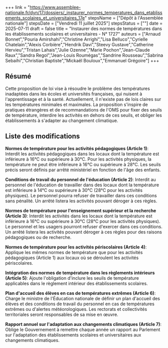 +++
link = "https://www.assemblee-nationale.fr/dyn/17/dossiers/_instaurer_normes_temperatures_dans_etablissements_scolaires_et_universitaires_17e"
stepsName = ["Dépôt à l'Assemblée nationale"]
stepsDate = ["Vendredi 11 juillet 2025"]
stepsStatus = [""]
date = 2025-07-11
draft = false
title = "Instaurer des normes de températures dans les établissements scolaires et universitaires - N° 1727"
auteurs = ["Arnaud Bonnet","Pouria Amirshahi","Christine Arrighi","Lisa Belluco","Cyrielle Chatelain","Alexis Corbière","Hendrik Davi","Steevy Gustave","Catherine Hervieu","Tristan Lahais","Julie Ozenne","Marie Pochon","Jean-Claude Raux","Sandra Regol","Jean-Louis Roumégas","Sandrine Rousseau","Sabrina Sebaihi","Christian Baptiste","Mickaël Bouloux","Emmanuel Grégoire"]
+++

## Résumé

Cette proposition de loi vise à résoudre le problème des températures inadaptées dans les écoles et universités françaises, qui nuisent à l'apprentissage et à la santé. Actuellement, il n'existe pas de lois claires sur les températures minimales et maximales. La proposition s'inspire de pratiques étrangères et de recommandations de l'OMS pour fixer des seuils de température, interdire les activités en dehors de ces seuils, et obliger les établissements à s'adapter au changement climatique.

## Liste des modifications

**Normes de température pour les activités pédagogiques (Article 1)**: Interdit les activités pédagogiques dans les locaux dont la température est inférieure à 16°C ou supérieure à 30°C. Pour les activités physiques, la température ne peut être inférieure à 16°C ou supérieure à 28°C. Les seuils précis seront définis par arrêté ministériel en fonction de l'âge des enfants.

**Conditions de travail du personnel de l'éducation (Article 2)**: Interdit au personnel de l'éducation de travailler dans des locaux dont la température est inférieure à 14°C ou supérieure à 30°C (28°C pour les activités physiques). Le personnel pourra refuser de travailler dans ces conditions sans pénalité. Un arrêté listera les activités pouvant déroger à ces règles.

**Normes de température pour l'enseignement supérieur et la recherche (Article 3)**: Interdit les activités dans les locaux dont la température est inférieure à 16°C ou supérieure à 30°C (28°C pour les activités physiques). Le personnel et les usagers pourront refuser d'exercer dans ces conditions. Un arrêté listera les activités pouvant déroger à ces règles pour des raisons pédagogiques ou de recherche.

**Normes de température pour les activités périscolaires (Article 4)**: Applique les mêmes normes de température que pour les activités pédagogiques (Article 1) aux locaux où se déroulent les activités périscolaires.

**Intégration des normes de température dans les règlements intérieurs (Article 5)**: Ajoute l'obligation d'inclure les seuils de température applicables dans le règlement intérieur des établissements scolaires.

**Plan d'accueil des élèves en cas de températures extrêmes (Article 6)**: Charge le ministre de l'Éducation nationale de définir un plan d'accueil des élèves et des conditions de travail du personnel en cas de températures extrêmes ou d'alertes météorologiques. Les rectorats et collectivités territoriales seront responsables de sa mise en œuvre.

**Rapport annuel sur l'adaptation aux changements climatiques (Article 7)**: Oblige le Gouvernement à remettre chaque année un rapport au Parlement sur l'adaptation des établissements scolaires et universitaires aux changements climatiques.
